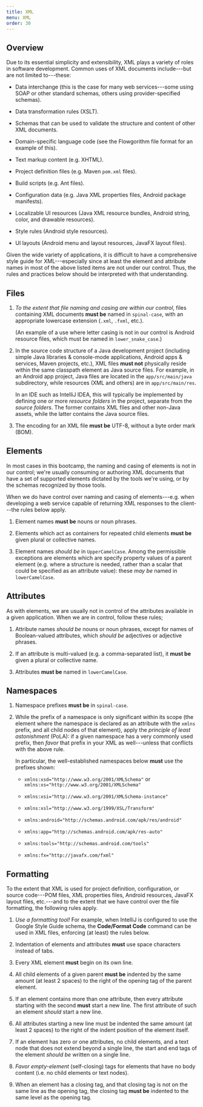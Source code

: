 ```yaml
---
title: XML
menu: XML
order: 30
---
```


## Overview

Due to its essential simplicity and extensibility, XML plays a variety of roles in software development. Common uses of XML documents include---but are not limited to---these:

* Data interchange (this is the case for many web services---some using SOAP or other standard schemas, others using provider-specified schemas). 

* Data transformation rules (XSLT).

* Schemas that can be used to validate the structure and content of other XML documents.

* Domain-specific language code (see the Flowgorithm file format for an example of this).

* Text markup content (e.g. XHTML).

* Project definition files (e.g. Maven `pom.xml` files).

* Build scripts (e.g. Ant files).

* Configuration data (e.g. Java XML properties files, Android package manifests).

* Localizable UI resources (Java XML resource bundles, Android string, color, and drawable resources).

* Style rules (Android style resources).

* UI layouts (Android menu and layout resources, JavaFX layout files).

Given the wide variety of applications, it is difficult to have a comprehensive style guide for XML---especially since at least the element and attribute names in most of the above listed items are not under our control. Thus, the rules and practices below should be interpreted with that understanding.

## Files

1. _To the extent that file naming and casing are within our control_, files containing XML documents **must be** named in `spinal-case`, with an appropriate lowercase extension (`.xml`, `.fxml`, etc.).

    (An example of a use where letter casing is not in our control is Android resource files, which must be named in `lower_snake_case`.)

2. In the source code structure of a Java development project (including simple Java libraries &amp; console-mode applications, Android apps &amp; services, Maven projects, etc.), XML files **must not** physically reside within the same classpath element as Java source files. For example, in an Android app project, Java files are located in the `app/src/main/java` subdirectory, while resources (XML and others) are in `app/src/main/res`. 

    In an IDE such as IntelliJ IDEA, this will typically be implemented by defining one or more _resource folders_ in the project, separate from the _source folders_. The former contains XML files and other non-Java assets, while the latter contains the Java source files.

3. The encoding for an XML file **must be** UTF-8, without a byte order mark (BOM).

## Elements

In most cases in this bootcamp, the naming and casing of elements is not in our control; we're usually consuming or authoring XML documents that have a set of supported elements dictated by the tools we're using, or by the schemas recognized by those tools.

When we do have control over naming and casing of elements---e.g. when developing a web service capable of returning XML responses to the client---the rules below apply.

1. Element names **must be** nouns or noun phrases.

2. Elements which act as containers for repeated child elements **must be** given plural or collective names.

3. Element names _should be_ in `UpperCamelCase`. Among the permissible exceptions are elements which are specify property values of a parent element (e.g. where a structure is needed, rather than a scalar that could be specified as an attribute value): these _may be_ named in `lowerCamelCase`. 

## Attributes

As with elements, we are usually not in control of the attributes available in a given application. When we are in control, follow these rules;

1. Attribute names _should be_ nouns or noun phrases, except for names of Boolean-valued attributes, which _should be_ adjectives or adjective phrases.

2. If an attribute is multi-valued (e.g. a comma-separated list), it **must be** given a plural or collective name.

3. Attributes **must be** named in `lowerCamelCase`.

## Namespaces

1. Namespace prefixes **must be** in `spinal-case`.

2. While the prefix of a namespace is only significant within its scope (the element where the namespace is declared as an attribute with the `xmlns` prefix, and all child nodes of that element), apply the _principle of least astonishment_ (PoLA): if a given namespace has a very commonly used prefix, then _favor_ that prefix in your XML as well---unless that conflicts with the above rule.

    In particular, the well-established namespaces below **must** use the prefixes shown:
	
    * `xmlns:xsd="http://www.w3.org/2001/XMLSchema"` or `xmlns:xs="http://www.w3.org/2001/XMLSchema"`

    * `xmlns:xsi="http://www.w3.org/2001/XMLSchema-instance"`

    * `xmlns:xsl="http://www.w3.org/1999/XSL/Transform"`

    * `xmlns:android="http://schemas.android.com/apk/res/android"`

    * `xmlns:app="http://schemas.android.com/apk/res-auto"`  

    * `xmlns:tools="http://schemas.android.com/tools"`

    * `xmlns:fx="http://javafx.com/fxml"`

## Formatting

To the extent that XML is used for project definition, configuration, or source code---POM files, XML properties files, Android resources, JavaFX layout files, etc.---and to the extent that we have control over the file formatting, the following rules apply.

1. _Use a formatting tool!_ For example, when IntelliJ is configured to use the Google Style Guide schema, the **Code/Format Code** command can be used in XML files, enforcing (at least) the rules below.

2. Indentation of elements and attributes **must** use space characters instead of tabs.

3. Every XML element **must** begin on its own line.

4. All child elements of a given parent **must be** indented by the same amount (at least 2 spaces) to the right of the opening tag of the parent element.

5. If an element contains more than one attribute, then every attribute starting with the second **must** start a new line. The first attribute of such an element _should_ start a new line. 

6. All attributes starting a new line must be indented the same amount (at least 2 spaces) to the right of the indent position of the element itself.

7. If an element has zero or one attributes, no child elements, and a text node that does not extend beyond a single line, the start and end tags of the element _should be_ written on a single line. 

8. _Favor_ _empty-element_ (self-closing) tags for elements that have no body content (i.e. no child elements or text nodes).

9. When an element has a closing tag, and that closing tag is not on the same line as the opening tag, the closing tag **must be** indented to the same level as the opening tag.


